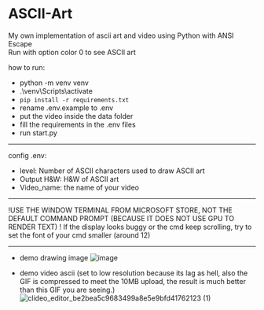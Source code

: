 # ASCII-Art
My own implementation of ascii art and video using Python with ANSI Escape </br>
Run with option color 0 to see ASCII art

how to run:
- python -m venv venv
- .\venv\Scripts\activate
- `pip install -r requirements.txt`
- rename .env.example to .env
- put the video inside the data folder
- fill the requirements in the .env files
- run start.py

---
config .env:
- level: Number of ASCII characters used to draw ASCII art 
- Output H&W: H&W of ASCII art
- Video_name: the name of your video


---
!USE THE WINDOW TERMINAL FROM MICROSOFT STORE, NOT THE DEFAULT COMMAND PROMPT (BECAUSE IT DOES NOT USE GPU TO RENDER TEXT) !
If the display looks buggy or the cmd keep scrolling, try to set the font of your cmd smaller (around 12)

---
- demo drawing image
![image](https://github.com/user-attachments/assets/cd3c534c-ee42-48ed-8035-e3139391049f)

- demo video ascii (set to low resolution because its lag as hell, also the GIF is compressed to meet the 10MB upload, the result is much better than this GIF you are seeing.)
![clideo_editor_be2bea5c9683499a8e5e9bfd41762123 (1)](https://github.com/user-attachments/assets/dbd002c4-d634-4650-83c1-6c7f3b08f416)


